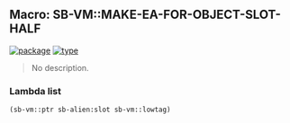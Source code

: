 ## Macro: SB-VM::MAKE-EA-FOR-OBJECT-SLOT-HALF
[![package](https://img.shields.io/badge/Package-SB--VM-5f9ea0.svg?style=social&colorA=999999)](../) [![type](https://img.shields.io/badge/Type-Macro-5f9ea0.svg?style=social&colorA=999999)](../#macro) 

> No description.

### Lambda list
```cl
(sb-vm::ptr sb-alien:slot sb-vm::lowtag)
```
